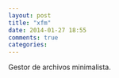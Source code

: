 ```yaml
---
layout: post
title: "xfm"
date: 2014-01-27 18:55
comments: true
categories: 
---
```

Gestor de archivos minimalista.


